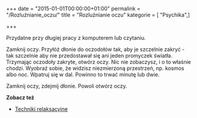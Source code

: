 +++
date = "2015-01-01T00:00:00+01:00"
permalink = "/Rozluźnianie_oczu/"
title = "Rozluźnianie oczu"
kategorie = [ "Psychika",]

+++

Przydatne przy długiej pracy z komputerem lub czytaniu.

Zamknij oczy. Przyłóż dłonie do oczodołów tak, aby je szczelnie zakryć - tak szczelnie aby nie przedostawał się ani jeden promyczek światła. Trzymając oczodoły zakryte, otwórz oczy. Nic nie zobaczysz, i o to właśnie chodzi. Wyobraź sobie, że widzisz niezmierzoną przestrzeń, np. kosmos albo noc. Wpatruj się w dal. Powinno to trwać minutę lub dwie.

Zamknij oczy, zdejmij dłonie. Powoli otwórz oczy.

**Zobacz też**

-   [Techniki relaksacyjne](/atopedia/Techniki_relaksacyjne "wikilink")
